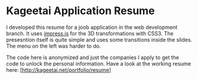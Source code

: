 Kageetai Application Resume
============

I developed this resume for a joob application in the web development branch.
It uses [impress.js](https://github.com/bartaz/impress.js/) for the 3D transformations with CSS3.
The presesntion itself is quite simple and uses some transitions inside the slides.
The menu on the left was harder to do.

The code here is anonymized and just the companies I apply to get the code to unlock the personal information.
Have a look at the working resume here: [http://kageetai.net/portfolio/resume]